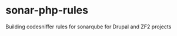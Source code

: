 sonar-php-rules
===============

Building codesniffer rules for sonarqube for Drupal and ZF2 projects
